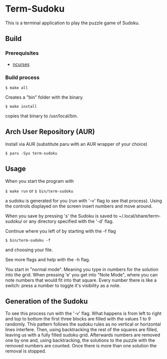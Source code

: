 # Term-Sudoku

This is a terminal application to play the puzzle game of Sudoku.

## Build

### Prerequisites

- [ncurses](https://invisible-island.net/ncurses/ncurses.html)

### Build process

`$ make all`

Creates a "bin" folder with the binary.

`$ make install`

copies that binary to /usr/local/bin.

## Arch User Repository (AUR)

Install via AUR (substitute paru with an AUR wrapper of your choice)

`$ paru -Syu term-sudoku`

## Usage

When you start the program with

`$ make run` or `$ bin/term-sudoku`

a sudoku is generated for you (run with '-v' flag to see that process).  Using
the controls displayed on the screen insert numbers and move around.

When you save by pressing 's' the Sudoku is saved to ~/.local/share/term-sudoku/
or any directory specified with the '-d' flag.

Continue where you left of by starting with the -f flag

`$ bin/term-sudoku -f`

and choosing your file.

See more flags and help with the -h flag.

You start in "normal mode". Meaning you type in numbers for the solution into
the grid. When pressing 'e' you get into "Note Mode", where you can note numbers
that would fit into that square. Every number there is like a switch: press a
number to toggle it's visibility as a note.

## Generation of the Sudoku

To see this process run with the '-v' flag. What happens is from left to right and top
to bottom the first three blocks are filled with the values 1 to 9 randomly.
This pattern follows the sudoku rules as no vertical or horizontal lines
interfere. Then, using backtracking the rest of the squares are filled, leaving
us with a fully filled sudoku grid.  Afterwards numbers are removed one by one
and, using backtracking, the solutions to the puzzle with the removed numbers
are counted.  Once there is more than one solution the removal is stopped.
